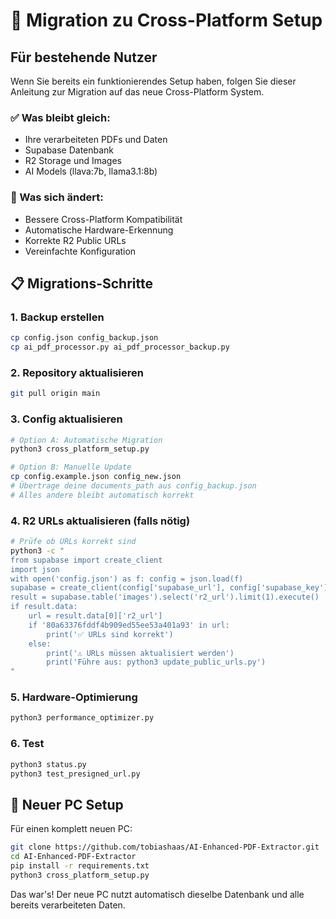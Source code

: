 # 🔄 Migration zu Cross-Platform Setup

## Für bestehende Nutzer

Wenn Sie bereits ein funktionierendes Setup haben, folgen Sie dieser Anleitung zur Migration auf das neue Cross-Platform System.

### ✅ Was bleibt gleich:
- Ihre verarbeiteten PDFs und Daten
- Supabase Datenbank
- R2 Storage und Images
- AI Models (llava:7b, llama3.1:8b)

### 🔧 Was sich ändert:
- Bessere Cross-Platform Kompatibilität
- Automatische Hardware-Erkennung
- Korrekte R2 Public URLs
- Vereinfachte Konfiguration

## 📋 Migrations-Schritte

### 1. Backup erstellen
```bash
cp config.json config_backup.json
cp ai_pdf_processor.py ai_pdf_processor_backup.py
```

### 2. Repository aktualisieren
```bash
git pull origin main
```

### 3. Config aktualisieren
```bash
# Option A: Automatische Migration
python3 cross_platform_setup.py

# Option B: Manuelle Update
cp config.example.json config_new.json
# Übertrage deine documents_path aus config_backup.json
# Alles andere bleibt automatisch korrekt
```

### 4. R2 URLs aktualisieren (falls nötig)
```bash
# Prüfe ob URLs korrekt sind
python3 -c "
from supabase import create_client
import json
with open('config.json') as f: config = json.load(f)
supabase = create_client(config['supabase_url'], config['supabase_key'])
result = supabase.table('images').select('r2_url').limit(1).execute()
if result.data:
    url = result.data[0]['r2_url']
    if '80a63376fddf4b909ed55ee53a401a93' in url:
        print('✅ URLs sind korrekt')
    else:
        print('⚠️ URLs müssen aktualisiert werden')
        print('Führe aus: python3 update_public_urls.py')
"
```

### 5. Hardware-Optimierung
```bash
python3 performance_optimizer.py
```

### 6. Test
```bash
python3 status.py
python3 test_presigned_url.py
```

## 🚀 Neuer PC Setup

Für einen komplett neuen PC:

```bash
git clone https://github.com/tobiashaas/AI-Enhanced-PDF-Extractor.git
cd AI-Enhanced-PDF-Extractor
pip install -r requirements.txt
python3 cross_platform_setup.py
```

Das war's! Der neue PC nutzt automatisch dieselbe Datenbank und alle bereits verarbeiteten Daten.
